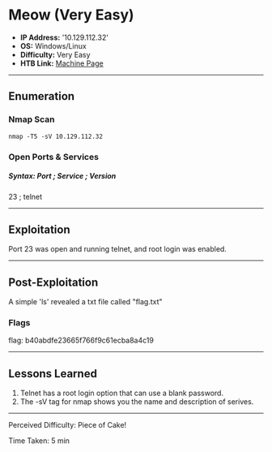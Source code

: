 # Meow (Very Easy)
- **IP Address:** '10.129.112.32'
- **OS:** Windows/Linux
- **Difficulty:** Very Easy
- **HTB Link:** [Machine Page](https://app.hackthebox.com/starting-point)

---

## Enumeration 

### Nmap Scan

```
nmap -T5 -sV 10.129.112.32
```

### Open Ports & Services
##### Syntax: Port ; Service ; Version

23 ; telnet

---

## Exploitation

Port 23 was open and running telnet, and root login was enabled.

---

## Post-Exploitation

A simple 'ls' revealed a txt file called "flag.txt"

### Flags

flag: b40abdfe23665f766f9c61ecba8a4c19

---

## Lessons Learned

1. Telnet has a root login option that can use a blank password.
2. The -sV tag for nmap shows you the name and description of serives. 

---

Perceived Difficulty: Piece of Cake!  
 
Time Taken: 5 min

